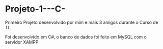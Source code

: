 # Projeto-1---C-
Primeiro Projeto desenvolvido por mim e mais 3 amigos durante o Curso de TI


Foi desenvolvido em C#, o banco de dados foi feito em MySQL com o servidor XAMPP

